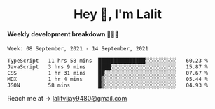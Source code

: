 <h1 align="center">Hey 👋, I'm Lalit</h1>

#### Weekly development breakdown 👨🏻‍💻
<!--START_SECTION:waka-->
```text
Week: 08 September, 2021 - 14 September, 2021

TypeScript   11 hrs 58 mins  ███████████████░░░░░░░░░░   60.23 % 
JavaScript   3 hrs 9 mins    ████░░░░░░░░░░░░░░░░░░░░░   15.87 % 
CSS          1 hr 31 mins    ██░░░░░░░░░░░░░░░░░░░░░░░   07.67 % 
MDX          1 hr 4 mins     █▒░░░░░░░░░░░░░░░░░░░░░░░   05.44 % 
JSON         58 mins         █▒░░░░░░░░░░░░░░░░░░░░░░░   04.93 % 
```
<!--END_SECTION:waka-->

Reach me at → lalitvijay9480@gmail.com
